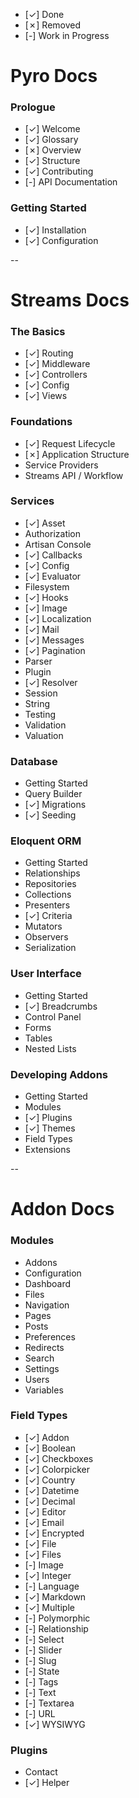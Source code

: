 - [&check;] Done
- [&cross;] Removed
- [-] Work in Progress

# Pyro Docs

### Prologue

- [&check;] Welcome
- [&check;] Glossary
- [&cross;] Overview
- [&check;] Structure
- [&check;] Contributing
- [-] API Documentation

### Getting Started

- [&check;] Installation
- [&check;] Configuration

--

# Streams Docs

### The Basics

- [&check;] Routing
- [&check;] Middleware
- [&check;] Controllers
- [&check;] Config
- [&check;] Views

### Foundations

- [&check;] Request Lifecycle
- [&cross;] Application Structure
- Service Providers
- Streams API / Workflow

### Services

- [&check;] Asset
- Authorization
- Artisan Console
- [&check;] Callbacks
- [&check;] Config
- [&check;] Evaluator
- Filesystem
- [&check;] Hooks
- [&check;] Image
- [&check;] Localization
- [&check;] Mail
- [&check;] Messages
- [&check;] Pagination
- Parser
- Plugin
- [&check;] Resolver
- Session
- String
- Testing
- Validation
- Valuation

### Database

- Getting Started
- Query Builder
- [&check;] Migrations
- [&check;] Seeding

### Eloquent ORM

- Getting Started
- Relationships
- Repositories
- Collections
- Presenters
- [&check;] Criteria
- Mutators
- Observers
- Serialization

### User Interface

- Getting Started
- [&check;] Breadcrumbs
- Control Panel
- Forms
- Tables
- Nested Lists

### Developing Addons

- Getting Started
- Modules
- [&check;] Plugins
- [&check;] Themes
- Field Types
- Extensions

--

# Addon Docs

### Modules

- Addons
- Configuration
- Dashboard
- Files
- Navigation
- Pages
- Posts
- Preferences
- Redirects
- Search
- Settings
- Users
- Variables

### Field Types

- [&check;] Addon
- [&check;] Boolean
- [&check;] Checkboxes
- [&check;] Colorpicker
- [&check;] Country
- [&check;] Datetime
- [&check;] Decimal
- [&check;] Editor
- [&check;] Email
- [&check;] Encrypted
- [&check;] File
- [&check;] Files
- [-] Image
- [&check;] Integer
- [-] Language
- [&check;] Markdown
- [&check;] Multiple
- [-] Polymorphic
- [-] Relationship
- [-] Select
- [-] Slider
- [-] Slug
- [-] State
- [-] Tags
- [-] Text
- [-] Textarea
- [-] URL
- [&check;] WYSIWYG

### Plugins

- Contact
- [&check;] Helper
